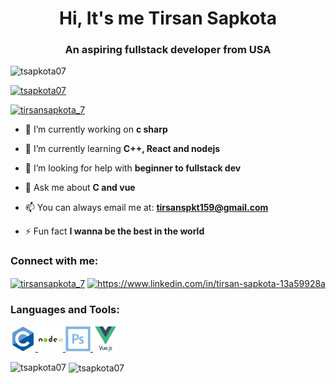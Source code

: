 <h1 align="center">Hi, It's me Tirsan Sapkota</h1>
<h3 align="center">An aspiring fullstack developer from USA</h3>

<p align="left"> <img src="https://komarev.com/ghpvc/?username=tsapkota07&label=Profile%20views&color=0e75b6&style=flat" alt="tsapkota07" /> </p>

<p align="left"> <a href="https://github.com/ryo-ma/github-profile-trophy"><img src="https://github-profile-trophy.vercel.app/?username=tsapkota07" alt="tsapkota07" /></a> </p>

<p align="left"> <a href="https://twitter.com/tirsansapkota_7" target="blank"><img src="https://img.shields.io/twitter/follow/tirsansapkota_7?logo=twitter&style=for-the-badge" alt="tirsansapkota_7" /></a> </p>

- 🔭 I’m currently working on **c sharp**

- 🌱 I’m currently learning **C++, React and nodejs**

- 🤝 I’m looking for help with **beginner to fullstack dev**

- 💬 Ask me about **C and vue**

- 📫 You can always email me at: **tirsanspkt159@gmail.com**

- ⚡ Fun fact **I wanna be the best in the world**

<h3 align="left">Connect with me:</h3>
<p align="left">
<a href="https://twitter.com/tirsansapkota_7" target="blank"><img align="center" src="https://raw.githubusercontent.com/rahuldkjain/github-profile-readme-generator/master/src/images/icons/Social/twitter.svg" alt="tirsansapkota_7" height="30" width="40" /></a>
<a href="https://linkedin.com/in/https://www.linkedin.com/in/tirsan-sapkota-13a59928a" target="blank"><img align="center" src="https://raw.githubusercontent.com/rahuldkjain/github-profile-readme-generator/master/src/images/icons/Social/linked-in-alt.svg" alt="https://www.linkedin.com/in/tirsan-sapkota-13a59928a" height="30" width="40" /></a>
</p>

<h3 align="left">Languages and Tools:</h3>
<p align="left"> <a href="https://www.cprogramming.com/" target="_blank" rel="noreferrer"> <img src="https://raw.githubusercontent.com/devicons/devicon/master/icons/c/c-original.svg" alt="c" width="40" height="40"/> </a> <a href="https://nodejs.org" target="_blank" rel="noreferrer"> <img src="https://raw.githubusercontent.com/devicons/devicon/master/icons/nodejs/nodejs-original-wordmark.svg" alt="nodejs" width="40" height="40"/> </a> <a href="https://www.photoshop.com/en" target="_blank" rel="noreferrer"> <img src="https://raw.githubusercontent.com/devicons/devicon/master/icons/photoshop/photoshop-line.svg" alt="photoshop" width="40" height="40"/> </a> <a href="https://vuejs.org/" target="_blank" rel="noreferrer"> <img src="https://raw.githubusercontent.com/devicons/devicon/master/icons/vuejs/vuejs-original-wordmark.svg" alt="vuejs" width="40" height="40"/> </a> </p>

<p><img align="left" src="https://github-readme-stats.vercel.app/api/top-langs?username=tsapkota07&show_icons=true&locale=en&layout=compact" alt="tsapkota07" /></p>

<p>&nbsp;<img align="center" src="https://github-readme-stats.vercel.app/api?username=tsapkota07&show_icons=true&locale=en" alt="tsapkota07" /></p>
